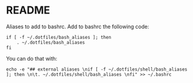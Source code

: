 # README

Aliases to add to bashrc.
Add to bashrc the following code:

```
if [ -f ~/.dotfiles/bash_aliases ]; then
    . ~/.dotfiles/bash_aliases
fi
```

You can do that with:
```
echo -e "## external aliases \nif [ -f ~/.dotfiles/shell/bash_aliases ]; then \n\t. ~/.dotfiles/shell/bash_aliases \nfi" >> ~/.bashrc
```
